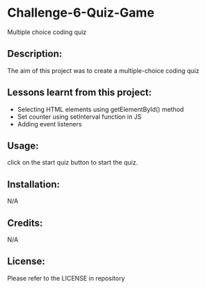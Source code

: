 # Challenge-6-Quiz-Game
Multiple choice coding quiz

## Description:
The aim of this project was to create a multiple-choice coding quiz

## Lessons learnt from this project:
- Selecting HTML elements using getElementById() method
- Set counter using setInterval function in JS
- Adding event listeners

## Usage:
click on the start quiz button to start the quiz. 

## Installation:
N/A

## Credits:
N/A

## License:
Please refer to the LICENSE in repository